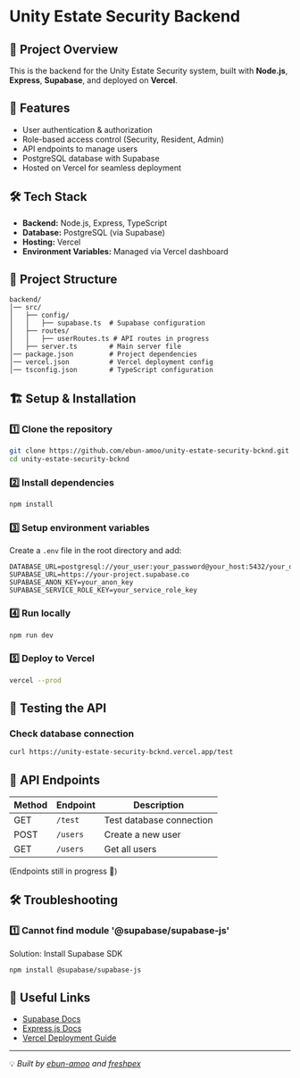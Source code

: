 # Unity Estate Security Backend

## 🚀 Project Overview
This is the backend for the Unity Estate Security system, built with **Node.js**, **Express**, **Supabase**, and deployed on **Vercel**.

## 📌 Features
- User authentication & authorization
- Role-based access control (Security, Resident, Admin)
- API endpoints to manage users
- PostgreSQL database with Supabase
- Hosted on Vercel for seamless deployment

## 🛠️ Tech Stack
- **Backend:** Node.js, Express, TypeScript
- **Database:** PostgreSQL (via Supabase)
- **Hosting:** Vercel
- **Environment Variables:** Managed via Vercel dashboard

## 📂 Project Structure
```
backend/
│── src/
│   ├── config/
│   │   ├── supabase.ts  # Supabase configuration
│   ├── routes/
│   │   ├── userRoutes.ts # API routes in progress
│   ├── server.ts        # Main server file
│── package.json         # Project dependencies
│── vercel.json          # Vercel deployment config
│── tsconfig.json        # TypeScript configuration
```

## 🏗️ Setup & Installation
### 1️⃣ Clone the repository
```sh
git clone https://github.com/ebun-amoo/unity-estate-security-bcknd.git
cd unity-estate-security-bcknd
```

### 2️⃣ Install dependencies
```sh
npm install
```

### 3️⃣ Setup environment variables
Create a `.env` file in the root directory and add:
```env
DATABASE_URL=postgresql://your_user:your_password@your_host:5432/your_database
SUPABASE_URL=https://your-project.supabase.co
SUPABASE_ANON_KEY=your_anon_key
SUPABASE_SERVICE_ROLE_KEY=your_service_role_key
```

### 4️⃣ Run locally
```sh
npm run dev
```

### 5️⃣ Deploy to Vercel
```sh
vercel --prod
```

## 🚦 Testing the API
### **Check database connection**
```sh
curl https://unity-estate-security-bcknd.vercel.app/test
```

## 📜 API Endpoints
| Method | Endpoint   | Description             |
|--------|-----------|-------------------------|
| GET    | `/test`    | Test database connection |
| POST   | `/users`   | Create a new user       |
| GET    | `/users`   | Get all users           |
(Endpoints still in progress 🚧)

## 🛠️ Troubleshooting
### **1️⃣ Cannot find module '@supabase/supabase-js'**
Solution: Install Supabase SDK
```sh
npm install @supabase/supabase-js
```

## 🔗 Useful Links
- [Supabase Docs](https://supabase.com/docs)
- [Express.js Docs](https://expressjs.com/)
- [Vercel Deployment Guide](https://vercel.com/docs)

---
💡 *Built by [ebun-amoo](https://github.com/ebun-amoo) and [freshpex](https://github.com/freshpex/)*

